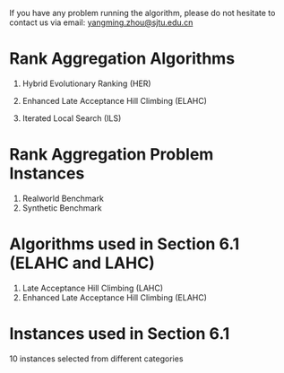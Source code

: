 If you have any problem running the algorithm, please do not hesitate to contact us via email: yangming.zhou@sjtu.edu.cn

# Rank Aggregation Algorithms
1. Hybrid Evolutionary Ranking (HER)

2. Enhanced Late Acceptance Hill Climbing (ELAHC)

3. Iterated Local Search (ILS)

# Rank Aggregation Problem Instances
1. Realworld Benchmark
2. Synthetic Benchmark


# Algorithms used in Section 6.1 (ELAHC and LAHC)
1. Late Acceptance Hill Climbing (LAHC)
2. Enhanced Late Acceptance Hill Climbing (ELAHC)

# Instances used in Section 6.1
10 instances selected from different categories
